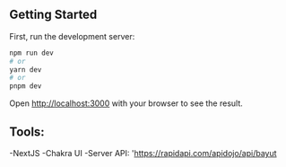 ## Getting Started

First, run the development server:

```bash
npm run dev
# or
yarn dev
# or
pnpm dev
```

Open [http://localhost:3000](http://localhost:3000) with your browser to see the result.

## Tools:

-NextJS
-Chakra UI
-Server API: 'https://rapidapi.com/apidojo/api/bayut
